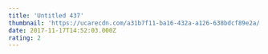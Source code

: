 ```yaml
---
title: 'Untitled 437'
thumbnail: 'https://ucarecdn.com/a31b7f11-ba16-432a-a126-638bdcf89e2a/'
date: 2017-11-17T14:52:03.000Z
rating: 2
---
```

